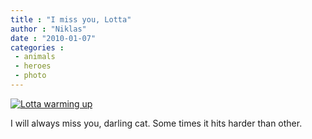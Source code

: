 ```yaml
---
title : "I miss you, Lotta"
author : "Niklas"
date : "2010-01-07"
categories : 
 - animals
 - heroes
 - photo
---
```


[![](http://farm3.static.flickr.com/2495/4152607528_66afff7a43.jpg "Lotta warming up")](http://www.flickr.com/photos/pivic/4152607528/)

I will always miss you, darling cat. Some times it hits harder than other.
